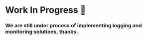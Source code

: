 # Work In Progress 🔧

### We are still under process of implementing logging and monitoring solutions, thanks.

